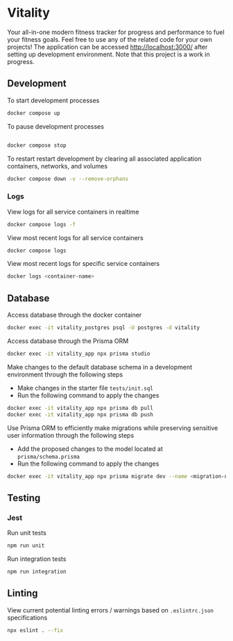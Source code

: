 # Vitality

Your all-in-one modern fitness tracker for progress and performance to fuel your fitness goals. Feel free to use any of the related code for your own projects! The application can be accessed [http://localhost:3000/](http://localhost:3000/) after setting up development environment. Note that this project is a work in progress.

## Development

To start development processes

``` bash
docker compose up 
```

To pause development processes

```bash

docker compose stop
```

To restart restart development by clearing all associated application containers, networks, and volumes

```bash
docker compose down -v --remove-orphans 
```

### Logs

View logs for all service containers in realtime

```bash
docker compose logs -f
```

View most recent logs for all service containers

```bash
docker compose logs 
```

View most recent logs for specific service containers

```bash
docker logs <container-name> 
```

## Database

Access database through the docker container

``` bash
docker exec -it vitality_postgres psql -U postgres -d vitality
```

Access database  through the Prisma ORM

``` bash
docker exec -it vitality_app npx prisma studio
```

Make changes to the default database schema in a development environment through the following steps

- Make changes in the starter file `tests/init.sql`
- Run the following command to apply the changes

```bash
docker exec -it vitality_app npx prisma db pull
docker exec -it vitality_app npx prisma db push
```

Use Prisma ORM to efficiently make migrations while preserving sensitive user information through the following steps

- Add the proposed changes to the model located at `prisma/schema.prisma`
- Run the following command to apply the changes

``` bash
docker exec -it vitality_app npx prisma migrate dev --name <migration-name>
```

## Testing

### Jest

Run unit tests

```bash
npm run unit
```

Run integration tests

```bash
npm run integration
```

## Linting

View current potential linting errors / warnings based on `.eslintrc.json` specifications

```bash
npx eslint . --fix
```
